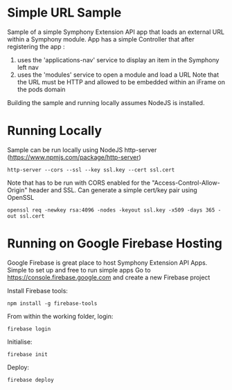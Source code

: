 # Simple URL Sample

Sample of a simple Symphony Extension API app that loads an external URL within a Symphony module.
App has a simple Controller that after registering the app : 
1. uses the 'applications-nav' service to display an item in the Symphony left nav
2. uses the 'modules' service to open a module and load a URL
Note that the URL must be HTTP and allowed to be embedded within an iFrame on the pods domain

Building the sample and running locally assumes NodeJS is installed.

# Running Locally
Sample can be run locally using NodeJS http-server (https://www.npmjs.com/package/http-server)
```
http-server --cors --ssl --key ssl.key --cert ssl.cert
```
Note that has to be run with CORS enabled for the "Access-Control-Allow-Origin" header and SSL.
Can generate a simple cert/key pair using OpenSSL
```
openssl req -newkey rsa:4096 -nodes -keyout ssl.key -x509 -days 365 -out ssl.cert
```

# Running on Google Firebase Hosting
Google Firebase is great place to host Symphony Extension API Apps. Simple to set up and free to run simple apps
Go to https://console.firebase.google.com and create a new Firebase project

Install Firebase tools: 
```
npm install -g firebase-tools
```
From within the working folder, login: 
```
firebase login
```
Initialise: 
```
firebase init
```
Deploy: 
```
firebase deploy
```

